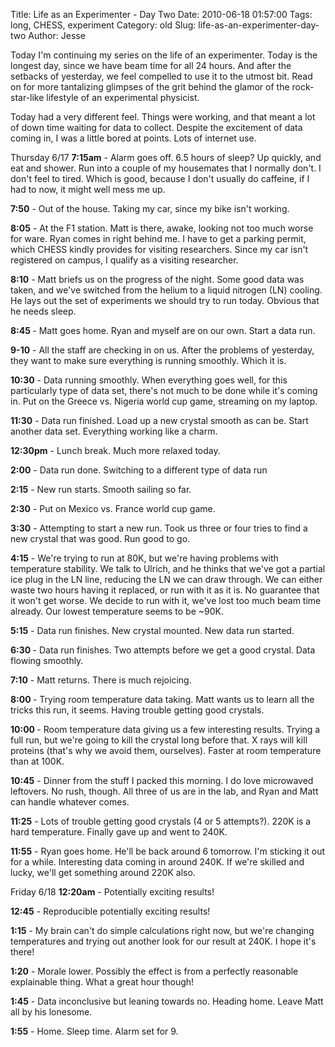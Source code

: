 Title: Life as an Experimenter - Day Two
Date: 2010-06-18 01:57:00
Tags: long, CHESS, experiment
Category: old
Slug: life-as-an-experimenter-day-two
Author: Jesse


Today I'm continuing my series on the life of an experimenter.  Today is the longest day, since we have beam time for all 24 hours.  And after the setbacks of yesterday, we feel compelled to use it to the utmost bit.  Read on for more tantalizing glimpses of the grit behind the glamor of the rock-star-like lifestyle of an experimental physicist.

<a name='more'></a>Today had a very different feel.  Things were working, and that meant a lot of down time waiting for data to collect.  Despite the excitement of data coming in, I was a little bored at points.  Lots of internet use.

Thursday 6/17
<b>7:15am</b> - Alarm goes off.  6.5 hours of sleep?  Up quickly, and eat and shower.  Run into a couple of my housemates that I normally don't.  I don't feel to tired.  Which is good, because I don't usually do caffeine, if I had to now, it might well mess me up.

<b>7:50</b> - Out of the house.  Taking my car, since my bike isn't working.

<b>8:05</b> - At the F1 station.  Matt is there, awake, looking not too much worse for ware.  Ryan comes in right behind me.  I have to get a parking permit, which CHESS kindly provides for visiting researchers.  Since my car isn't registered on campus, I qualify as a visiting researcher.

<b>8:10</b> - Matt briefs us on the progress of the night.  Some good data was taken, and we've switched from the helium to a liquid nitrogen (LN) cooling.  He lays out the set of experiments we should try to run today.  Obvious that he needs sleep.

<b>8:45 </b>- Matt goes home.  Ryan and myself are on our own.  Start a data run.

<b>9-10</b> - All the staff are checking in on us.  After the problems of yesterday, they want to make sure everything is running smoothly.  Which it is.

<b>10:30</b> - Data running smoothly.  When everything goes well, for this particularly type of data set, there's not much to be done while it's coming in.  Put on the Greece vs. Nigeria world cup game, streaming on my laptop.

<b>11:30</b> - Data run finished.  Load up a new crystal smooth as can be.  Start another data set.  Everything working like a charm.

<b>12:30pm</b> - Lunch break.  Much more relaxed today.

<b>2:00</b> - Data run done.  Switching to a different type of data run

<b>2:15</b> - New run starts.  Smooth sailing so far.

<b>2:30</b> - Put on Mexico vs. France world cup game.

<b>3:30</b> - Attempting to start a new run.  Took us three or four tries to find a new crystal that was good.  Run good to go.

<b>4:15</b> - We're trying to run at 80K, but we're having problems with temperature stability. We talk to Ulrich, and he thinks that we've got a partial ice plug in the LN line, reducing the LN we can draw through.  We can either waste two hours having it replaced, or run with it as it is.  No guarantee that it won't get worse.  We decide to run with it, we've lost too much beam time already.  Our lowest temperature seems to be ~90K.

<b>5:15</b> - Data run finishes.  New crystal mounted.  New data run started.

<b>6:30 </b>- Data run finishes.  Two attempts before we get a good crystal.  Data flowing smoothly.

<b>7:10</b> - Matt returns.  There is much rejoicing.

<b>8:00 </b>- Trying room temperature data taking.  Matt wants us to learn all the tricks this run, it seems.  Having trouble getting good crystals.

<b>10:00 </b>- Room temperature data giving us a few interesting results.  Trying a full run, but we're going to kill the crystal long before that.  X rays will kill proteins (that's why we avoid them, ourselves).  Faster at room temperature than at 100K.

<b>10:45</b> - Dinner from the stuff I packed this morning.  I do love microwaved leftovers.  No rush, though.  All three of us are in the lab, and Ryan and Matt can handle whatever comes.

<b>11:25</b> - Lots of trouble getting good crystals (4 or 5 attempts?).  220K is a hard temperature.  Finally gave up and went to 240K.

<b>11:55</b> - Ryan goes home.  He'll be back around 6 tomorrow.  I'm sticking it out for a while.  Interesting data coming in around 240K.  If we're skilled and lucky, we'll get something around 220K also.


Friday 6/18
<b>12:20am</b> - Potentially exciting results!

<b>12:45</b> - Reproducible potentially exciting results!

<b>1:15</b> - My brain can't do simple calculations right now, but we're changing temperatures and trying out another look for our result at 240K.  I hope it's there!

<b>1:20</b> - Morale lower.  Possibly the effect is from a perfectly reasonable explainable thing.  What a great hour though!

<b>1:45</b> - Data inconclusive but leaning towards no.  Heading home.  Leave Matt all by his lonesome.

<b>1:55</b> - Home.  Sleep time.  Alarm set for 9.
